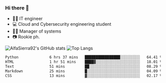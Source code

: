 ### Hi there 👋
- 👨‍💻 IT engineer
- 💻 Cloud and Cybersecurity engineering student
- 👨‍💼 Manager of systems
- 📷 Rookie ph.


![AlfaSierra92's GitHub stats](https://github-readme-stats.vercel.app/api?username=AlfaSierra92&theme=nord)
![Top Langs](https://github-readme-stats.vercel.app/api/top-langs/?username=AlfaSierra92&theme=nord&layout=compact)

<!--START_SECTION:waka-->

```txt
Python              6 hrs 37 mins   ████████████████░░░░░░░░░   64.41 %
HTML                1 hr 51 mins    ████▓░░░░░░░░░░░░░░░░░░░░   18.01 %
Text                51 mins         ██░░░░░░░░░░░░░░░░░░░░░░░   08.29 %
Markdown            25 mins         █░░░░░░░░░░░░░░░░░░░░░░░░   04.09 %
CSS                 13 mins         ▓░░░░░░░░░░░░░░░░░░░░░░░░   02.17 %
```

<!--END_SECTION:waka-->

<!--
**AlfaSierra92/AlfaSierra92** is a ✨ _special_ ✨ repository because its `README.md` (this file) appears on your GitHub profile.

Here are some ideas to get you started:

- 🔭 I’m currently working on ...
- 🌱 I’m currently learning ...
- 👯 I’m looking to collaborate on ...
- 🤔 I’m looking for help with ...
- 💬 Ask me about ...
- 📫 How to reach me: ...
- 😄 Pronouns: ...
- ⚡ Fun fact: ...
-->
